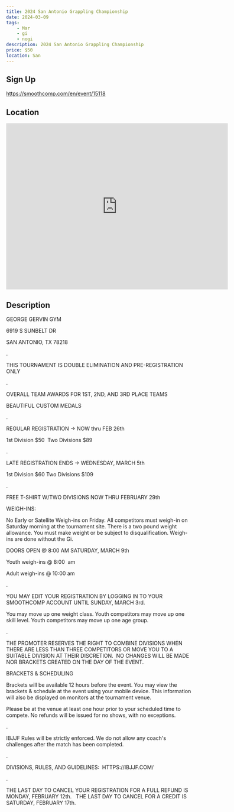 ```yaml
---
title: 2024 San Antonio Grappling Championship
date: 2024-03-09
tags:
    - Mar
    - gi 
    - nogi 
description: 2024 San Antonio Grappling Championship
price: $50
location: San
---
```

## Sign Up
https://smoothcomp.com/en/event/15118

## Location
<iframe src="https://www.google.com/maps/embed?pb=!1m18!1m12!1m3!1d12345.6789!2d-98.4291584!3d29.4917674!2m3!1f0!2f0!3f0!3m2!1i1024!2i768!4f13.1!3m3!1m2!1s0x0%3A0x0!2z29.4917674!5e0!3m2!1sen!2sus!4v1234567890" width="600" height="450" style="border:0;" allowfullscreen="" loading="lazy"></iframe>

## Description
GEORGE GERVIN GYM


6919 S SUNBELT DR


SAN ANTONIO, TX 78218


.


THIS TOURNAMENT IS DOUBLE ELIMINATION AND PRE-REGISTRATION ONLY


.


OVERALL TEAM AWARDS FOR 1ST, 2ND, AND 3RD PLACE TEAMS


BEAUTIFUL CUSTOM MEDALS


.


REGULAR REGISTRATION -> NOW thru FEB 26th


1st Division $50  Two Divisions $89


.


LATE REGISTRATION ENDS -> WEDNESDAY, MARCH 5th


1st Division $60 Two Divisions $109


.


FREE T-SHIRT W/TWO DIVISIONS NOW THRU FEBRUARY 29th


WEIGH-INS:


No Early or Satellite Weigh-ins on Friday. All competitors must weigh-in on Saturday morning at the tournament site. There is a two pound weight allowance. You must make weight or be subject to disqualification. Weigh-ins are done without the Gi.


DOORS OPEN @ 8:00 AM SATURDAY, MARCH 9th


Youth weigh-ins @ 8:00  am


Adult weigh-ins @ 10:00 am


.


YOU MAY EDIT YOUR REGISTRATION BY LOGGING IN TO YOUR SMOOTHCOMP ACCOUNT UNTIL SUNDAY, MARCH 3rd.


You may move up one weight class. Youth competitors may move up one skill level. Youth competitors may move up one age group.


.


THE PROMOTER RESERVES THE RIGHT TO COMBINE DIVISIONS WHEN THERE ARE LESS THAN THREE COMPETITORS OR MOVE YOU TO A SUITABLE DIVISION AT THEIR DISCRETION.  NO CHANGES WILL BE MADE NOR BRACKETS CREATED ON THE DAY OF THE EVENT.


BRACKETS & SCHEDULING


Brackets will be available 12 hours before the event. You may view the brackets & schedule at the event using your mobile device. This information will also be displayed on monitors at the tournament venue.


Please be at the venue at least one hour prior to your scheduled time to compete. No refunds will be issued for no shows, with no exceptions.


.


IBJJF Rules will be strictly enforced. We do not allow any coach's challenges after the match has been completed. 


.


DIVISIONS, RULES, AND GUIDELINES:  HTTPS://IBJJF.COM/


.


THE LAST DAY TO CANCEL YOUR REGISTRATION FOR A FULL REFUND IS MONDAY, FEBRUARY 12th.   THE LAST DAY TO CANCEL FOR A CREDIT IS SATURDAY, FEBRUARY 17th.